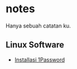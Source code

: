 # notes

Hanya sebuah catatan ku.

## Linux Software
* [Installasi 1Password](/linux-software/installasi-1password/README.md)